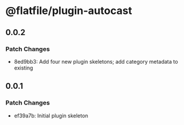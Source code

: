 # @flatfile/plugin-autocast

## 0.0.2

### Patch Changes

- 8ed9bb3: Add four new plugin skeletons; add category metadata to existing

## 0.0.1

### Patch Changes

- ef39a7b: Initial plugin skeleton
